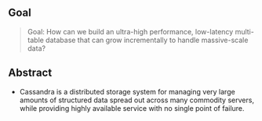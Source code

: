## Goal

>  Goal: How can we build an ultra-high performance, low-latency multi-table database that can grow incrementally to handle massive-scale data?


## Abstract

* Cassandra is a distributed storage system for managing very
large amounts of structured data spread out across many
commodity servers, while providing highly available service
with no single point of failure.
